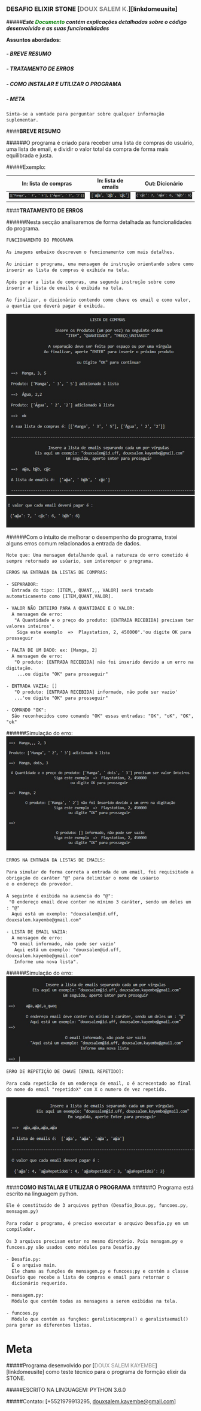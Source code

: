 ### DESAFIO ELIXIR STONE [<span style="color:gray">DOUX SALEM K.</span>][linkdomeusite]

#####**_Este <span style="color:green">Documento</span> contém explicações detalhadas sobre o código desenvolvido e as suas funcionalidades_**

**Assuntos abordados:**
##### - BREVE RESUMO
##### - TRATAMENTO DE ERROS
##### - COMO INSTALAR E UTILIZAR O PROGRAMA
##### - META

```
Sinta-se a vontade para perguntar sobre qualquer informação suplementar.
```

####**BREVE RESUMO**

######O programa é criado para receber uma lista de compras do usuário, uma lista de email, e dividir o valor total da compra de forma mais equilibrada e justa.

#####Exemplo:


In: lista de compras| In: lista de emails| Out: Dicionário 
--------|-|-------
![lista compra](imagem/listacompra1.jpg)|![lista email](imagem/listaemail1.png)|![lista compra](imagem/Dic1.jpg)


####**TRATAMENTO DE ERROS**

######Nesta secção analisaremos de forma detalhada as funcionalidades do programa.

```
FUNCIONAMENTO DO PROGRAMA

As imagens embaixo descrevem o funcionamento com mais detalhes.

Ao iniciar o programa, uma mensagem de instrução orientando sobre como inserir as lista de compras é exibida na tela.

Após gerar a lista de compras, uma segunda instrução sobre como inserir a lista de emails é exibida na tela.

Ao finalizar, o dicionário contendo como chave os email e como valor, a quantia que deverá pagar é exibida.
```
![Tratamento1](imagem/tratamento1.jpg)
![Tratamento2](imagem/tratamento2.jpg)


######Com o intuito de melhorar o desempenho do programa, tratei alguns erros comum relacionados a entrada de dados.

```
Note que: Uma mensagem detalhando qual a natureza do erro cometido é sempre retornado ao usúario, sem interomper o programa.
```
```
ERROS NA ENTRADA DA LISTAS DE COMPRAS:

- SEPARADOR:
  Entrada do tipo: [ITEM,, QUANT,,, VALOR] será tratado automaticamento como [ITEM,QUANT,VALOR].

- VALOR NÃO INTEIRO PARA A QUANTIDADE E O VALOR:
  A mensagem de erro:
   "A Quantidade e o preço do produto: [ENTRADA RECEBIDA] precisam ter valores inteiros'.
    Siga este exemplo  =>  Playstation, 2, 450000".'ou digite OK para prosseguir

- FALTA DE UM DADO: ex: [Manga, 2]
  A mensagem de erro:
   "O produto: [ENTRADA RECEBIDA] não foi inserido devido a um erro na digitação.
    ...ou digite "OK" para prosseguir"

- ENTRADA VAZIA: [] 
   "O produto: [ENTRADA RECEBIDA] informado, não pode ser vazio'
   ...'ou digite "OK" para prosseguir"

- COMANDO "OK":
  São reconhecidos como comando "OK" essas entradas: "OK", "oK", "OK", "ok"
```
######Simulação do erro:
![simulacao erro 1](imagem/simulacaoerro1.jpg)


```
ERROS NA ENTRADA DA LISTAS DE EMAILS:

Para simular de forma correta a entrada de um email, foi requisitado a obrigação do caráter "@" para delimitar o nome de usúario
e o endereço do provedor.

A seguinte é exibida na ausencia do "@":
 "O endereço email deve conter no mínimo 3 caráter, sendo um deles um : "@"
  Aqui está um exemplo: "douxsalem@id.uff, douxsalem.kayembe@gmail.com"

- LISTA DE EMAIL VAZIA:
  A mensagem de erro:
  "O email informado, não pode ser vazio'
   Aqui está um exemplo: "douxsalem@id.uff, douxsalem.kayembe@gmail.com"
   Informe uma nova lista".

```
######Simulação do erro:
![simulacao erro 2](imagem/simulacaoerro2.jpg)

```
ERRO DE REPETIÇÂO DE CHAVE [EMAIL REPETIDO]:

Para cada repeticão de um endereço de email, o é acrecentado ao final do nome do email "repetidoX" com X o numero de vez repetido.
```
![simulacao erro 3](imagem/simulacaoerro3.jpg)

####**COMO INSTALAR E UTILIZAR O PROGRAMA**
######O Programa está escrito na linguagem python.
```
Ele é constituido de 3 arquivos python (Desafio_Doux.py, funcoes.py, mensagem.py)

Para rodar o programa, é preciso executar o arquivo Desafio.py em um compilador.

Os 3 arquivos precisam estar no mesmo diretório. Pois mensgam.py e funcoes.py são usados como módulos para Desafio.py

- Desafio.py:
  É o arquivo main.
  Ele chama as funções de mensagem.py e funcoes;py e contém a classe Desafio que recebe a lista de compras e email para retornar o
  dicionário requerido.
 
- mensagem.py:
  Módulo que contém todas as mensagens a serem exibidas na tela.

- funcoes.py
  Módulo que contém as funções: geralistacompra() e geralistaemail() para gerar as diferentes listas.

```





# Meta

#####Programa desenvolvido por [<span style="color:gray">DOUX SALEM KAYEMBE</span>][linkdomeusite] como teste técnico para o programa de formção elixir da STONE.

#####ESCRITO NA LINGUAGEM: PYTHON 3.6.0

#####Contato: [+5521979913295, douxsalem.kayembe@gmail.com]